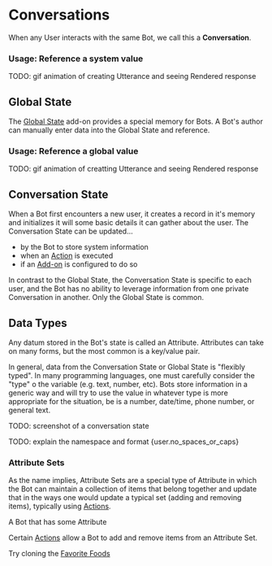 # Conversations

When any User interacts with the same Bot, we call this a **Conversation**.

### Usage: Reference a system value

TODO: gif animation of creating Utterance and seeing Rendered response

## Global State

The [Global State](../add-on/global-state) add-on provides a special memory for Bots.  A Bot's author can manually enter data into the Global State and reference.

### Usage: Reference a global value

TODO: gif animation of creatting Utterance and seeing Rendered response


## Conversation State

When a Bot first encounters a new user, it creates a record in it's memory and initializes it will some basic details it can gather about the user.  The Conversation State can be updated...

* by the Bot to store system information
* when an [Action](../actions) is executed
* if an [Add-on](../add-ons) is configured to do so

In contrast to the Global State, the Conversation State is specific to each user, and the Bot has no ability to leverage information from one private Conversation in another.  Only the Global State is common.

## Data Types

Any datum stored in the Bot's state is called an Attribute.  Attributes can take on many forms, but the most common is a key/value pair.

In general, data from the Conversation State or Global State is "flexibly typed".  In many programming languages, one must carefully consider the "type" o the variable (e.g. text, number, etc).  Bots store information in a generic way and will try to use the value in whatever type is more appropriate for the situation, be is a number, date/time, phone number, or general text.

TODO: screenshot of a conversation state

TODO: explain the namespace and format {user.no_spaces_or_caps}

### Attribute Sets

As the name implies, Attribute Sets are a special type of Attribute in which the Bot can maintain a collection of items that belong together and update that in the ways one would update a typical set (adding and removing items), typically using [Actions](../actions).

A Bot that has some Attribute

Certain [Actions](../actions) allow a Bot to add and remove items from an Attribute Set.

Try cloning the [Favorite Foods](../bots/templates/favorite-foods)


